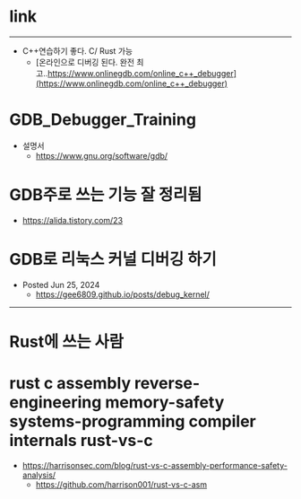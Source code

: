 # link

<hr />

- C++연습하기 좋다. C/ Rust 가능
  - [온라인으로 디버깅 된다. 완전 최고..https://www.onlinegdb.com/online_c++_debugger](https://www.onlinegdb.com/online_c++_debugger)

# GDB_Debugger_Training
- 설명서
  - https://www.gnu.org/software/gdb/

# GDB주로 쓰는 기능 잘 정리됨
- https://alida.tistory.com/23

# GDB로 리눅스 커널 디버깅 하기
- Posted Jun 25, 2024
  - https://gee6809.github.io/posts/debug_kernel/

<hr />

# Rust에 쓰는 사람

# rust c assembly reverse-engineering memory-safety systems-programming compiler internals rust-vs-c 
- https://harrisonsec.com/blog/rust-vs-c-assembly-performance-safety-analysis/
  - https://github.com/harrison001/rust-vs-c-asm
